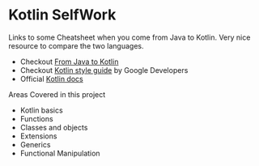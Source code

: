 # Kotlin SelfWork

Links to some Cheatsheet when you come from Java to Kotlin. Very nice resource to compare the two languages.

- Checkout [From Java to Kotlin](https://fabiomsr.github.io/from-java-to-kotlin/)
- Checkout [Kotlin style guide](https://developer.android.com/kotlin/style-guide) by Google Developers
- Official [Kotlin docs](https://kotlinlang.org/docs/home.html)

Areas Covered in this project
- Kotlin basics
- Functions
- Classes and objects
- Extensions
- Generics
- Functional Manipulation